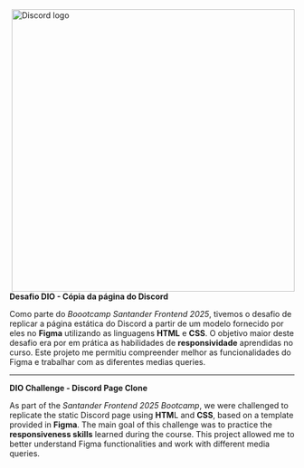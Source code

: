 <img align="right" width="500px" src="https://freelogopng.com/images/all_img/1691730729discord-logo-png.png" alt="Discord logo">

**Desafio DIO - Cópia da página do Discord**

Como parte do <i>Boootcamp Santander Frontend 2025</i>, tivemos o desafio de replicar a página estática do Discord a partir de um modelo fornecido por eles no **Figma**
utilizando as linguagens **HTML** e **CSS**. O objetivo maior deste desafio era por em prática as habilidades de **responsividade** aprendidas no curso.
Este projeto me permitiu compreender melhor as funcionalidades do Figma e trabalhar com as diferentes medias queries. <hr>

**DIO Challenge - Discord Page Clone**

As part of the <i>Santander Frontend 2025 Bootcamp</i>, we were challenged to replicate the static Discord page using **HTM**L and **CSS**, based on a template provided in **Figma**.
The main goal of this challenge was to practice the **responsiveness skills** learned during the course.
This project allowed me to better understand Figma functionalities and work with different media queries.
